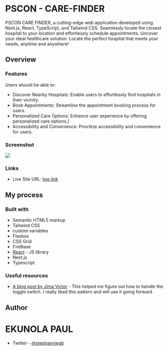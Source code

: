 # PSCON - CARE-FINDER

PSCON CARE FINDER, a cutting-edge web application developed using Next.js, React, TypeScript, and Tailwind CSS. Seamlessly locate the closest hospital to your location and effortlessly schedule appointments. Uncover your ideal healthcare solution: Locate the perfect hospital that meets your needs, anytime and anywhere!


## Overview

### Features

Users should be able to:

- Discover Nearby Hospitals: Enable users to effortlessly find hospitals in their vicinity. 
- Book Appointments: Streamline the appointment booking process for users.
- Personalized Care Options: Enhance user experience by offering personalized care options.]
- Accessibility and Convenience: Prioritize accessibility and convenience for users. 
### Screenshot

![](./client/public/images/Screenshot%202023-06-26%20at%2011.16.57%20PM.jpeg)

### Links

- Live Site URL: [live link](https://pscon-care-finder.vercel.app/)

## My process

### Built with

- Semantic HTML5 markup
- Tailwind CSS
- custom variables
- Flexbox
- CSS Grid
- FireBase
- [React](https://reactjs.org/) - JS library
- Next.js
- Typescript

### Useful resources

- [A blog post by Jima Victor](https://webcodespace.com/how-to-create-a-three-state-toggle-switch-using-html-css-and-javascript) - This helped me figure out how to handle the toggle switch. I really liked this pattern and will use it going forward.

## Author
# EKUNOLA PAUL

- Twitter - [@stephanniegb](https://www.twitter.com/PSCON3)
